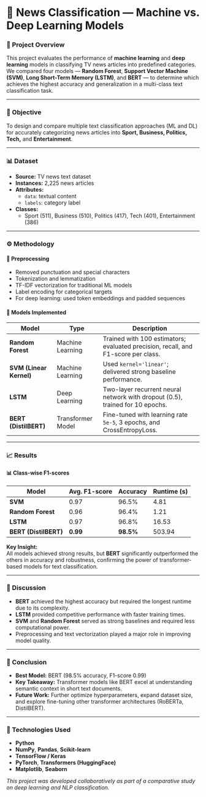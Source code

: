 # 📰 News Classification — Machine vs. Deep Learning Models

### 📘 Project Overview
This project evaluates the performance of **machine learning** and **deep learning** models in classifying TV news articles into predefined categories.  
We compared four models — **Random Forest**, **Support Vector Machine (SVM)**, **Long Short-Term Memory (LSTM)**, and **BERT** — to determine which achieves the highest accuracy and generalization in a multi-class text classification task.

---

### 🧠 Objective
To design and compare multiple text classification approaches (ML and DL) for accurately categorizing news articles into **Sport, Business, Politics, Tech,** and **Entertainment**.

---

### 📊 Dataset
- **Source:** TV news text dataset  
- **Instances:** 2,225 news articles  
- **Attributes:**  
  - `data`: textual content  
  - `labels`: category label  
- **Classes:**  
  - Sport (511), Business (510), Politics (417), Tech (401), Entertainment (386)

---

### ⚙️ Methodology

#### 🧩 Preprocessing
- Removed punctuation and special characters  
- Tokenization and lemmatization  
- TF-IDF vectorization for traditional ML models  
- Label encoding for categorical targets  
- For deep learning: used token embeddings and padded sequences  

#### 🧮 Models Implemented

| Model | Type | Description |
|--------|------|-------------|
| **Random Forest** | Machine Learning | Trained with 100 estimators; evaluated precision, recall, and F1-score per class. |
| **SVM (Linear Kernel)** | Machine Learning | Used `kernel='linear'`; delivered strong baseline performance. |
| **LSTM** | Deep Learning | Two-layer recurrent neural network with dropout (0.5), trained for 10 epochs. |
| **BERT (DistilBERT)** | Transformer Model | Fine-tuned with learning rate `5e-5`, 3 epochs, and CrossEntropyLoss. |

---

### 📈 Results

#### 📊 Class-wise F1-scores

| Model | Avg. F1-score | Accuracy | Runtime (s) |
|--------|----------------|-----------|-------------|
| **SVM** | 0.97 | 96.5% | 4.81 |
| **Random Forest** | 0.96 | 96.4% | 1.21 |
| **LSTM** | 0.97 | 96.8% | 16.53 |
| **BERT (DistilBERT)** | **0.99** | **98.5%** | 503.94 |

**Key Insight:**  
All models achieved strong results, but **BERT** significantly outperformed the others in accuracy and robustness, confirming the power of transformer-based models for text classification.

---

### 💬 Discussion
- **BERT** achieved the highest accuracy but required the longest runtime due to its complexity.  
- **LSTM** provided competitive performance with faster training times.  
- **SVM** and **Random Forest** served as strong baselines and required less computational power.  
- Preprocessing and text vectorization played a major role in improving model quality.

---

### 🧠 Conclusion
- **Best Model:** BERT (98.5% accuracy, F1-score 0.99)  
- **Key Takeaway:** Transformer models like BERT excel at understanding semantic context in short text documents.  
- **Future Work:** Further optimize hyperparameters, expand dataset size, and explore fine-tuning other transformer architectures (RoBERTa, DistilBERT).

---

### 🧰 Technologies Used
- **Python**
- **NumPy**, **Pandas**, **Scikit-learn**
- **TensorFlow / Keras**
- **PyTorch**, **Transformers (HuggingFace)**
- **Matplotlib**, **Seaborn**

_This project was developed collaboratively as part of a comparative study on deep learning and NLP classification._
